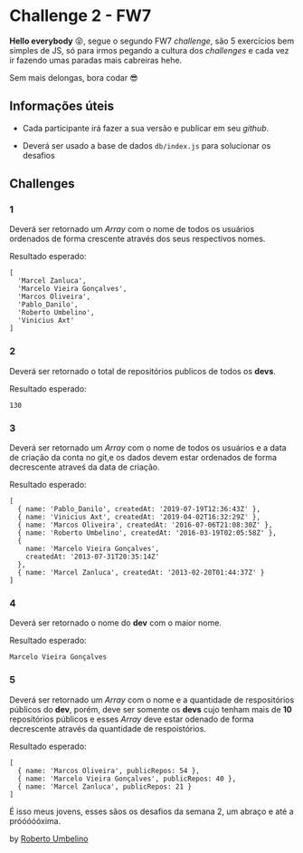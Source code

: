 # Challenge 2 - FW7

**Hello everybody** 😝, segue o segundo FW7 _challenge_, são 5 exercícios bem simples de JS, só para irmos pegando a cultura dos _challenges_ e cada vez ir fazendo umas paradas mais cabreiras hehe.

Sem mais delongas, bora codar 😎

## Informações úteis

- Cada participante irá fazer a sua versão e publicar em seu _github_.

- Deverá ser usado a base de dados `db/index.js` para solucionar os desafios

## Challenges

### 1

Deverá ser retornado um _Array_ com o nome de todos os usuários ordenados de forma crescente através dos seus respectivos nomes.

Resultado esperado:

```
[
  'Marcel Zanluca',
  'Marcelo Vieira Gonçalves',
  'Marcos Oliveira',
  'Pablo_Danilo',
  'Roberto Umbelino',
  'Vinicius Axt'
]
```

### 2

Deverá ser retornado o total de repositórios publicos de todos os **devs**.

Resultado esperado:

```
130
```

### 3

Deverá ser retornado um _Array_ com o nome de todos os usuários e a data de criação da conta no git,e os dados devem estar ordenados de forma decrescente atraveś da data de criação.

Resultado esperado:

```
[
  { name: 'Pablo_Danilo', createdAt: '2019-07-19T12:36:43Z' },
  { name: 'Vinicius Axt', createdAt: '2019-04-02T16:32:29Z' },
  { name: 'Marcos Oliveira', createdAt: '2016-07-06T21:08:30Z' },
  { name: 'Roberto Umbelino', createdAt: '2016-03-19T02:05:58Z' },
  {
    name: 'Marcelo Vieira Gonçalves',
    createdAt: '2013-07-31T20:35:14Z'
  },
  { name: 'Marcel Zanluca', createdAt: '2013-02-20T01:44:37Z' }
]
```

### 4

Deverá ser retornado o nome do **dev** com o maior nome.

Resultado esperado:

```
Marcelo Vieira Gonçalves
```

### 5

Deverá ser retornado um _Array_ com o nome e a quantidade de respositórios públicos do **dev**, porém, deve ser somente os **devs** cujo tenham mais de **10** repositórios públicos e esses _Array_ deve estar odenado de forma decrescente através da quantidade de respoistórios.

Resultado esperado:

```
[
  { name: 'Marcos Oliveira', publicRepos: 54 },
  { name: 'Marcelo Vieira Gonçalves', publicRepos: 40 },
  { name: 'Marcel Zanluca', publicRepos: 21 }
]
```

É isso meus jovens, esses sãos os desafios da semana 2, um abraço e até a próóóóóxima.

by [Roberto Umbelino](https://github.com/robertoumbelino)
